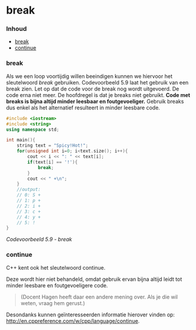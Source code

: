 # break[](title-id) <!-- omit in toc -->

### Inhoud[](toc-id) <!-- omit in toc -->

- [break](#break)
- [continue](#continue)

### break

Als we een loop voortijdig willen beeindigen kunnen we hiervoor het sleutelwoord *break*
gebruiken.
Codevoorbeeld 5.9 laat het gebruik van een break zien. Let op dat de code voor de break nog wordt uitgevoerd. De code erna niet meer. De hoofdregel is dat je breaks niet gebruikt. **Code met breaks is bijna altijd minder leesbaar en foutgevoeliger.**
Gebruik breaks dus enkel als het alternatief resulteert in minder leesbare code.

```cpp
#include <iostream>
#include <string>
using namespace std;

int main(){
    string text = "Spicy!Hot!";
    for(unsigned int i=0; i<text.size(); i++){
        cout << i << ": " << text[i];
        if(text[i] == '!'){
            break;
        }
        cout << " +\n";
    }
    //output:
    // 0: S +
    // 1: p +
    // 2: i +
    // 3: c +
    // 4: y +
    // 5: !
}
```

*Codevoorbeeld 5.9 - break*

### continue

C++ kent ook het sleutelwoord continue.

Deze wordt hier niet behandeld, omdat gebruik ervan bijna altijd leidt tot minder leesbare en foutgevoeligere code.
> (Docent Hagen heeft daar een andere mening over. Als je die wil weten, vraag hem gerust.)

Desondanks kunnen geïnteresseerden informatie hierover vinden op: 
<http://en.cppreference.com/w/cpp/language/continue>.
